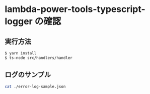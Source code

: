 # lambda-power-tools-typescript-logger の確認

## 実行方法

```bash
$ yarn install
$ ts-node src/handlers/handler
```

## ログのサンプル

```bash
cat ./error-log-sample.json
```
